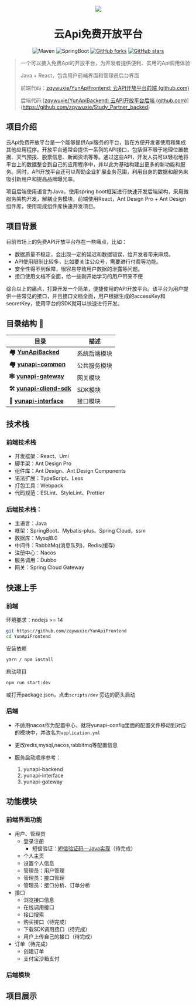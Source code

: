 <p align="center">
<img src="https://wuxie-image.oss-cn-chengdu.aliyuncs.com/2023/09/19/logo.svg"/>
</p>
<h1 align="center"> 云Api免费开放平台</h1>
<div align="center">
    <img alt="Maven" src="https://raster.shields.io/badge/Maven-3.8.1-red.svg"/>
   <img alt="SpringBoot" src="https://raster.shields.io/badge/SpringBoot-2.67+-green.svg"/>
  <a href="https://github.com/qimu666/qi-api-sdk" target="_blank"><img src='https://img.shields.io/github/forks/zqywuxie/Study_Partner_backed' alt='GitHub forks' class="no-zoom"></a>
  <a href="https://github.com/qimu666/qi-api-sdk" target="_blank"><img src='https://img.shields.io/github/stars/zqywuxie/Study_Partner_backed' alt='GitHub stars' class="no-zoom"></a>
</div>

> 一个可以接入免费Api的开放平台，为开发者提供便利、实用的Api调用体验
>
> Java + React，包含用户前端界面和管理员后台界面
>
> 前端代码：[zqywuxie/YunApiFrontend: 云API开放平台前端 (github.com)](https://github.com/zqywuxie/YunApiFrontend)
>
> 后端代码:[[zqywuxie/YunApiBackend: 云API开放平台后端 (github.com)](https://github.com/zqywuxie/YunApiBackend)](https://github.com/zqywuxie/Study_Partner_backed)

## 项目介绍

云Api免费开放平台是一个能够提供Api服务的平台，旨在方便开发者使用和集成其他应用程序。开放平台通常会提供一系列的API接口，包括但不限于地理位置数据、天气预报、股票信息、新闻资讯等等。通过这些API，开发人员可以轻松地将平台上的数据整合到自己的应用程序中，并以此为基础构建出更多的新功能和服务。同时，API开放平台还可以帮助企业扩展业务范围，利用自身的数据和服务来吸引新用户和提高品牌曝光率。



项目后端使用语言为Java，使用spring boot框架进行快速开发后端架构，采用微服务架构开发，解耦业务模块，前端使用React，Ant Design Pro + Ant Design组件库，使用现成组件库快速开发项目。



## 项目背景

目前市场上的免费API开放平台存在一些痛点，比如：

- 数据质量不稳定，会出现一定的延迟和数据错误，给开发者带来麻烦。
- API使用限制比较多，比如要关注公众号，需要进行付费等功能。
- 安全性得不到保障，很容易导致用户数据的泄露等问题。
- 接口使用文档不全面，给一些刚开始学习的用户带来不便

综合以上的痛点，打算开发一个简单，便捷使用的API开放平台。该平台为用户提供一些常见的接口，并且接口文档全面，用户根据生成的accessKey和secretKey，使用平台的SDK就可以快速进行开发。

## 目录结构 📑

| 目录                                                                | 描述     |
|-------------------------------------------------------------------|--------|
| **🏘️ [YunApiBacked](./YunApiBackend)**                           | 系统后端模块 |
| **🏘️ [yunapi-common](./qi-api-common)**                          | 公共服务模块 |
| **🕸️ [yunapi-gateway](./qi-api-gateway)**                        | 网关模块   |
| **🛠 [yunapi-cliend-sdk](https://github.com/qimu666/qi-api-sdk)** | SDK模块  |
| **🔗 [yunapi-interface](https://github.com/qimu666/qi-api-sdk)**  | 接口模块   |



## 技术栈

### 前端技术栈

- 开发框架：React、Umi
- 脚手架：Ant Design Pro
- 组件库：Ant Design、Ant Design Components
- 语法扩展：TypeScript、Less
- 打包工具：Webpack
- 代码规范：ESLint、StyleLint、Prettier

### 后端技术栈：

- 主语言：Java
- 框架：SpringBoot、Mybatis-plus、Spring Cloud，ssm
- 数据库：Mysql8.0
- 中间件：RabbitMq(消息队列)，Redis(缓存)
- 注册中心：Nacos
- 服务调用：Dubbo
- 网关：Spring Cloud  Gateway



## 快速上手

### 前端

环境要求：nodejs >= 14

~~~sh
git https://github.com/zqywuxie/YunApiFrontend
cd YunApiFrontend
~~~

安装依赖

```sh
yarn / npm install
```

启动项目

```sh
npm run start:dev
```

或打开package.json，点击`scripts/dev` 旁边的箭头启动

### 后端

- 不适用nacos作为配置中心，就将yunapi-config里面的配置文件移动到对应的模块中，并改名为`application.yml`
- 更改redis,mysql,nacos,rabbitmq等配置信息
- 服务启动顺序参考：

  1. yunapi-backend
  2. yunapi-interface
  3. yunapi-gateway

## 功能模块

### 前端界面功能

* 用户、管理员
  * 登录注册
    * 短信验证：[短信验证码—Java实现](https://blog.csdn.net/idogbin/article/details/130444691)（待完成）
  * 个人主页
  * 设置个人信息
  * 管理员：用户管理
  * 管理员：接口管理
  * 管理员：接口分析、订单分析
* 接口
  * 浏览接口信息
  * 在线调用接口
  * 接口搜索
  * 购买接口（待完成）
  * 下载SDK调用接口（待完成）
  * 用户上传自己的接口（待完成）
* 订单（待完成）
  * 创建订单
  * 支付宝沙箱支付



### 后端模块



## 项目展示

